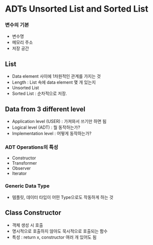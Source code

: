# ADTs Unsorted List and Sorted List
### 변수의 기본
* 변수명
* 메모리 주소
* 저장 공간 

## List
* Data element 사이에 1차원적인 관계를 가지는 것
* Length : List 속에 data element 몇 개 있는지
* Unsorted List
* Sorted List : 순차적으로 저장.

## Data from 3 different level
* Application level (USER)  : 가져와서 쓰기만 하면 됨
* Logical level (ADT) : 뭘 동작하는가?
* Implementation level : 어떻게 동작하는가?

### ADT Operations의 특성
* Constructor
* Transformer
* Observer
* Iterator

### Generic Data Type
* 템플릿, 데이터 타입이 어떤 Type으로도 작동하게 하는 것

## Class Constructor
* 객체 생성 시 호출
* 명시적으로 호출하지 않아도 묵시적으로 호출되는 함수
* 특성 : return x, constructor 여러 개 있어도 됨

